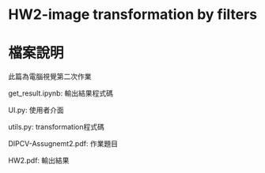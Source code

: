 # HW2-image transformation by filters

# 檔案說明
此篇為電腦視覺第二次作業

get_result.ipynb: 輸出結果程式碼

UI.py: 使用者介面

utils.py:  transformation程式碼

DIPCV-Assugnemt2.pdf: 作業題目

HW2.pdf: 輸出結果

